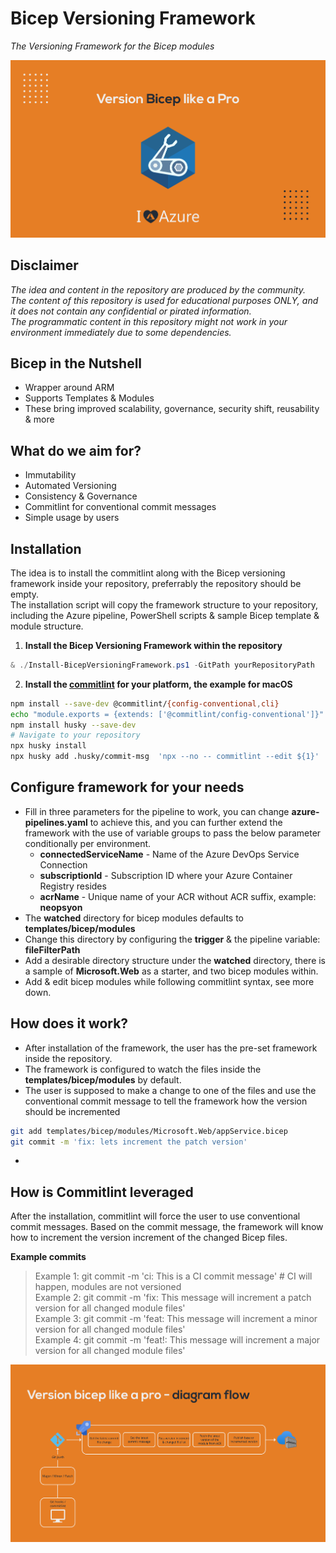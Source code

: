 # Bicep Versioning Framework
*The Versioning Framework for the Bicep modules*

![Heading](.img/heading.jpg)  

## Disclaimer  
*The idea and content in the repository are produced by the community.*  
*The content of this repository is used for educational purposes ONLY, and it does not contain any confidential or pirated information.*  
*The programmatic content in this repository might not work in your environment immediately due to some dependencies.*

## Bicep in the Nutshell
- Wrapper around ARM
- Supports Templates & Modules
- These bring improved scalability, governance, security shift, reusability & more 

## What do we aim for?
- Immutability
- Automated Versioning
- Consistency & Governance
- Commitlint for conventional commit messages
- Simple usage by users

## Installation
The idea is to install the commitlint along with the Bicep versioning framework inside your repository, preferrably the repository should be empty.  
The installation script will copy the framework structure to your repository, including the Azure pipeline, PowerShell scripts & sample Bicep template & module structure.


1. **Install the Bicep Versioning Framework within the repository**
```powershell
& ./Install-BicepVersioningFramework.ps1 -GitPath yourRepositoryPath
```
2. **Install the [commitlint](https://github.com/conventional-changelog/commitlint)  for your platform, the example for macOS**  
```bash
npm install --save-dev @commitlint/{config-conventional,cli}
echo "module.exports = {extends: ['@commitlint/config-conventional']}" > commitlint.config.js
npm install husky --save-dev
# Navigate to your repository
npx husky install
npx husky add .husky/commit-msg  'npx --no -- commitlint --edit ${1}'
```  

## Configure framework for your needs
- Fill in three parameters for the pipeline to work, you can change **azure-pipelines.yaml** to achieve this, and you can further extend the framework with the use of variable groups to pass the below parameter conditionally per environment.  
    - **connectedServiceName** - Name of the Azure DevOps Service Connection
    - **subscriptionId** - Subscription ID where your Azure Container Registry resides
    - **acrName** - Unique name of your ACR without ACR suffix, example: **neopsyon**
- The **watched** directory for bicep modules defaults to **templates/bicep/modules**
- Change this directory by configuring the **trigger** & the pipeline variable: **fileFilterPath** 
- Add a desirable directory structure under the **watched** directory, there is a sample of **Microsoft.Web** as a starter, and two bicep modules within.  
- Add & edit bicep modules while following commitlint syntax, see more down.


## How does it work?
- After installation of the framework, the user has the pre-set framework inside the repository.  
- The framework is configured to watch the files inside the **templates/bicep/modules** by default.  
- The user is supposed to make a change to one of the files and use the conventional commit message to tell the framework how the version should be incremented
```bash
git add templates/bicep/modules/Microsoft.Web/appService.bicep  
git commit -m 'fix: lets increment the patch version'  
```
- 

## How is Commitlint leveraged
After the installation, commitlint will force the user to use conventional commit messages.
Based on the commit message, the framework will know how to increment the version increment of the changed Bicep files.  

**Example commits** 
> Example 1: git commit -m 'ci: This is a CI commit message' # CI will happen, modules are not versioned  
> Example 2: git commit -m 'fix: This message will increment a patch version for all changed module files'  
> Example 3: git commit -m 'feat: This message will increment a minor version for all changed module files'  
> Example 4: git commit -m 'feat!: This message will increment a major version for all changed module files'  


![Flow](.img/flow.jpg)